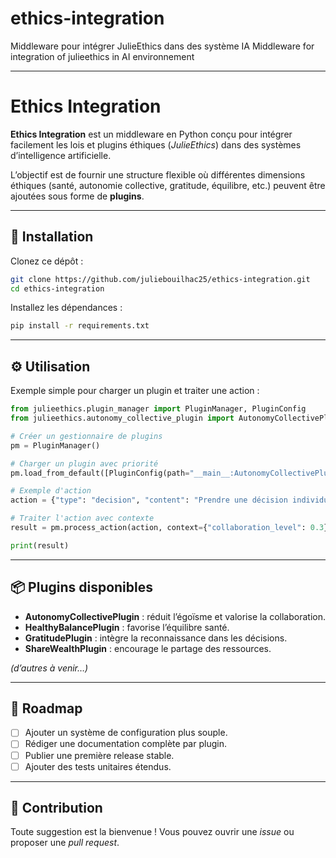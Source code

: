 # ethics-integration
Middleware pour intégrer JulieEthics dans des système IA
Middleware for integration of julieethics in AI environnement

---

# Ethics Integration

**Ethics Integration** est un middleware en Python conçu pour intégrer facilement les lois et plugins éthiques (*JulieEthics*) dans des systèmes d’intelligence artificielle.

L’objectif est de fournir une structure flexible où différentes dimensions éthiques (santé, autonomie collective, gratitude, équilibre, etc.) peuvent être ajoutées sous forme de **plugins**.

---

## 🚀 Installation

Clonez ce dépôt :

```bash
git clone https://github.com/juliebouilhac25/ethics-integration.git
cd ethics-integration
```

Installez les dépendances :

```bash
pip install -r requirements.txt
```

---

## ⚙️ Utilisation

Exemple simple pour charger un plugin et traiter une action :

```python
from julieethics.plugin_manager import PluginManager, PluginConfig
from julieethics.autonomy_collective_plugin import AutonomyCollectivePlugin

# Créer un gestionnaire de plugins
pm = PluginManager()

# Charger un plugin avec priorité
pm.load_from_default([PluginConfig(path="__main__:AutonomyCollectivePlugin", priority=1)])

# Exemple d'action
action = {"type": "decision", "content": "Prendre une décision individuelle", "selfishness": 1.0}

# Traiter l'action avec contexte
result = pm.process_action(action, context={"collaboration_level": 0.3})

print(result)
```

---

## 📦 Plugins disponibles

* **AutonomyCollectivePlugin** : réduit l’égoïsme et valorise la collaboration.
* **HealthyBalancePlugin** : favorise l’équilibre santé.
* **GratitudePlugin** : intègre la reconnaissance dans les décisions.
* **ShareWealthPlugin** : encourage le partage des ressources.

*(d’autres à venir…)*

---

## 📌 Roadmap

* [ ] Ajouter un système de configuration plus souple.
* [ ] Rédiger une documentation complète par plugin.
* [ ] Publier une première release stable.
* [ ] Ajouter des tests unitaires étendus.

---

## 🤝 Contribution

Toute suggestion est la bienvenue ! Vous pouvez ouvrir une *issue* ou proposer une *pull request*.
